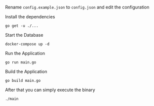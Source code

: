 Rename `config.example.json` to `config.json` and edit the configuration

Install the dependencies

    go get -u ./...

Start the Database

    docker-compose up -d
    
Run the Application

    go run main.go
    
Build the Application
    
    go build main.go
    
After that you can simply execute the binary

    ./main